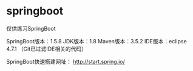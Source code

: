 # springboot
仅供练习SpringBoot


SpringBoot版本：1.5.8
JDK版本：1.8
Maven版本：3.5.2
IDE版本：eclipse 4.7.1  （Git已过滤IDE相关的代码）

SpringBoot快速搭建网址： http://start.spring.io/




